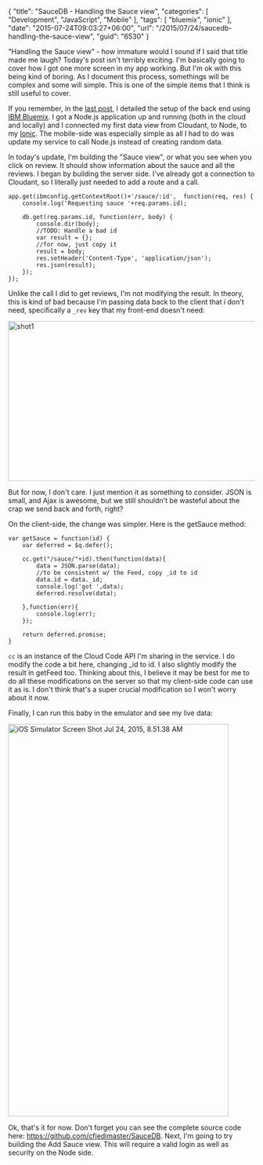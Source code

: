 {
	"title": "SauceDB - Handling the Sauce view",
	"categories": [
		"Development",
		"JavaScript",
		"Mobile"
	],
	"tags": [
		"bluemix",
		"ionic"
	],
	"date": "2015-07-24T09:03:27+06:00",
	"url": "/2015/07/24/saucedb-handling-the-sauce-view",
	"guid": "6530"
}

"Handling the Sauce view" - how immature would I sound if I said that title made me laugh? Today's post isn't terribly exciting. I'm basically going to cover how I got one more screen in my app working. But I'm ok with this being kind of boring. As I document this process, somethings will be complex and some will simple. This is one of the simple items that I think is still useful to cover. 

<!--more-->

If you remember, in the <a href="http://www.raymondcamden.com/2015/07/20/saucedb-building-the-back-end-with-ibm-bluemix">last post</a>, I detailed the setup of the back end using <a href="https://ibm.biz/IBM-Bluemix">IBM Bluemix</a>. I got a Node.js application up and running (both in the cloud and locally) and I connected my first data view from Cloudant, to Node, to my <a href="http://www.ionicframework.com">Ionic</a>. The mobile-side was especially simple as all I had to do was update my service to call Node.js instead of creating random data.

In today's update, I'm building the "Sauce view", or what you see when you click on review. It should show information about the sauce and all the reviews. I began by building the server side. I've already got a connection to Cloudant, so I literally just needed to add a route and a call.

<pre><code class="language-javascript">app.get(ibmconfig.getContextRoot()+'/sauce/:id',  function(req, res) {
	console.log('Requesting sauce '+req.params.id);

	db.get(req.params.id, function(err, body) {
		console.dir(body);
		//TODO: Handle a bad id
		var result = {};
		//for now, just copy it
		result = body;
		res.setHeader('Content-Type', 'application/json');
		res.json(result);		
	});
});</code></pre>

Unlike the call I did to get reviews, I'm not modifying the result. In theory, this is kind of bad because I'm passing data back to the client that i don't need, specifically a <code>_rev</code> key that my front-end doesn't need:

<img src="http://www.raymondcamden.com/wp-content/uploads/2015/07/shot19.png" alt="shot1" width="606" height="326" class="aligncenter size-full wp-image-6531" />

But for now, I don't care. I just mention it as something to consider. JSON is small, and Ajax is awesome, but we still shouldn't be wasteful about the crap we send back and forth, right?

On the client-side, the change was simpler. Here is the getSauce method:

<pre><code class="language-javascript">var getSauce = function(id) {
    var deferred = $q.defer();
	
    cc.get("/sauce/"+id).then(function(data){
		data = JSON.parse(data);			
		//to be consistent w/ the Feed, copy _id to id
		data.id = data._id;
		console.log('got ',data);
		deferred.resolve(data);
		
    },function(err){
        console.log(err);
    });
	
    return deferred.promise;
}</code></pre>

<code>cc</code> is an instance of the Cloud Code API I'm sharing in the service. I do modify the code a bit here, changing _id to id. I also slightly modify the result in getFeed too. Thinking about this, I believe it may be best for me to do all these modifications on the server so that my client-side code can use it as is. I don't think that's a super crucial modification so I won't worry about it now.

Finally, I can run this baby in the emulator and see my live data:

<img src="http://www.raymondcamden.com/wp-content/uploads/2015/07/iOS-Simulator-Screen-Shot-Jul-24-2015-8.51.38-AM.png" alt="iOS Simulator Screen Shot Jul 24, 2015, 8.51.38 AM" width="450" height="800" class="aligncenter size-full wp-image-6532 imgborder" />

Ok, that's it for now. Don't forget you can see the complete source code here: <a href="https://github.com/cfjedimaster/SauceDB">https://github.com/cfjedimaster/SauceDB</a>. Next, I'm going to try building the Add Sauce view. This will require a valid login as well as security on the Node side.